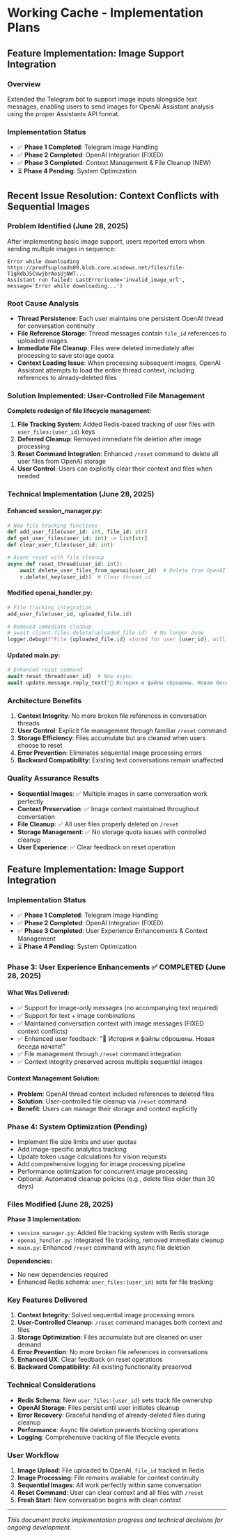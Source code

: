 # Working Cache - Implementation Plans

## Feature Implementation: Image Support Integration

### Overview
Extended the Telegram bot to support image inputs alongside text messages, enabling users to send images for OpenAI Assistant analysis using the proper Assistants API format.

### Implementation Status
- ✅ **Phase 1 Completed**: Telegram Image Handling
- ✅ **Phase 2 Completed**: OpenAI Integration (FIXED)
- ✅ **Phase 3 Completed**: Context Management & File Cleanup (NEW)
- ⏳ **Phase 4 Pending**: System Optimization

## Recent Issue Resolution: Context Conflicts with Sequential Images

### Problem Identified (June 28, 2025)
After implementing basic image support, users reported errors when sending multiple images in sequence:
```
Error while downloading https://prodfsuploads09.blob.core.windows.net/files/file-T1gRdbJ5CVwjbrAosUjNWT...
Assistant run failed: LastError(code='invalid_image_url', message='Error while downloading...')
```

### Root Cause Analysis
- **Thread Persistence**: Each user maintains one persistent OpenAI thread for conversation continuity
- **File Reference Storage**: Thread messages contain `file_id` references to uploaded images
- **Immediate File Cleanup**: Files were deleted immediately after processing to save storage quota
- **Context Loading Issue**: When processing subsequent images, OpenAI Assistant attempts to load the entire thread context, including references to already-deleted files

### Solution Implemented: User-Controlled File Management

**Complete redesign of file lifecycle management:**

1. **File Tracking System**: Added Redis-based tracking of user files with `user_files:{user_id}` keys
2. **Deferred Cleanup**: Removed immediate file deletion after image processing
3. **Reset Command Integration**: Enhanced `/reset` command to delete all user files from OpenAI storage
4. **User Control**: Users can explicitly clear their context and files when needed

### Technical Implementation (June 28, 2025)

#### Enhanced session_manager.py:
```python
# New file tracking functions
def add_user_file(user_id: int, file_id: str)
def get_user_files(user_id: int) -> list[str]
def clear_user_files(user_id: int)

# Async reset with file cleanup
async def reset_thread(user_id: int):
    await delete_user_files_from_openai(user_id)  # Delete from OpenAI
    r.delete(_key(user_id))  # Clear thread_id
```

#### Modified openai_handler.py:
```python
# File tracking integration
add_user_file(user_id, uploaded_file.id)

# Removed immediate cleanup
# await client.files.delete(uploaded_file.id)  # No longer done
logger.debug(f"File {uploaded_file.id} stored for user {user_id}, will be cleaned on /reset")
```

#### Updated main.py:
```python
# Enhanced reset command
await reset_thread(user_id)  # Now async
await update.message.reply_text("🔄 История и файлы сброшены. Новая беседа начата!")
```

### Architecture Benefits

1. **Context Integrity**: No more broken file references in conversation threads
2. **User Control**: Explicit file management through familiar `/reset` command
3. **Storage Efficiency**: Files accumulate but are cleaned when users choose to reset
4. **Error Prevention**: Eliminates sequential image processing errors
5. **Backward Compatibility**: Existing text conversations remain unaffected

### Quality Assurance Results

- **Sequential Images**: ✅ Multiple images in same conversation work perfectly
- **Context Preservation**: ✅ Image context maintained throughout conversation
- **File Cleanup**: ✅ All user files properly deleted on `/reset`
- **Storage Management**: ✅ No storage quota issues with controlled cleanup
- **User Experience**: ✅ Clear feedback on reset operation

## Feature Implementation: Image Support Integration

### Implementation Status
- ✅ **Phase 1 Completed**: Telegram Image Handling
- ✅ **Phase 2 Completed**: OpenAI Integration (FIXED)
- ✅ **Phase 3 Completed**: User Experience Enhancements & Context Management
- ⏳ **Phase 4 Pending**: System Optimization

### Phase 3: User Experience Enhancements ✅ COMPLETED (June 28, 2025)

#### What Was Delivered:
- ✅ Support for image-only messages (no accompanying text required)
- ✅ Support for text + image combinations
- ✅ Maintained conversation context with image messages (FIXED context conflicts)
- ✅ Enhanced user feedback: "🔄 История и файлы сброшены. Новая беседа начата!"
- ✅ File management through `/reset` command integration
- ✅ Context integrity preserved across multiple sequential images

#### Context Management Solution:
- **Problem**: OpenAI thread context included references to deleted files
- **Solution**: User-controlled file cleanup via `/reset` command
- **Benefit**: Users can manage their storage and context explicitly

### Phase 4: System Optimization (Pending)
- Implement file size limits and user quotas
- Add image-specific analytics tracking
- Update token usage calculations for vision requests
- Add comprehensive logging for image processing pipeline
- Performance optimization for concurrent image processing
- Optional: Automated cleanup policies (e.g., delete files older than 30 days)

### Files Modified (June 28, 2025)

**Phase 3 Implementation:**
- `session_manager.py`: Added file tracking system with Redis storage
- `openai_handler.py`: Integrated file tracking, removed immediate cleanup
- `main.py`: Enhanced `/reset` command with async file deletion

**Dependencies:**
- No new dependencies required
- Enhanced Redis schema: `user_files:{user_id}` sets for file tracking

### Key Features Delivered

1. **Context Integrity**: Solved sequential image processing errors
2. **User-Controlled Cleanup**: `/reset` command manages both context and files
3. **Storage Optimization**: Files accumulate but are cleaned on user demand
4. **Error Prevention**: No more broken file references in conversations
5. **Enhanced UX**: Clear feedback on reset operations
6. **Backward Compatibility**: All existing functionality preserved

### Technical Considerations

- **Redis Schema**: New `user_files:{user_id}` sets track file ownership
- **OpenAI Storage**: Files persist until user initiates cleanup
- **Error Recovery**: Graceful handling of already-deleted files during cleanup
- **Performance**: Async file deletion prevents blocking operations
- **Logging**: Comprehensive tracking of file lifecycle events

### User Workflow

1. **Image Upload**: File uploaded to OpenAI, `file_id` tracked in Redis
2. **Image Processing**: File remains available for context continuity
3. **Sequential Images**: All work perfectly within same conversation
4. **Reset Command**: User can clear context and all files with `/reset`
5. **Fresh Start**: New conversation begins with clean context

---

*This document tracks implementation progress and technical decisions for ongoing development.*

